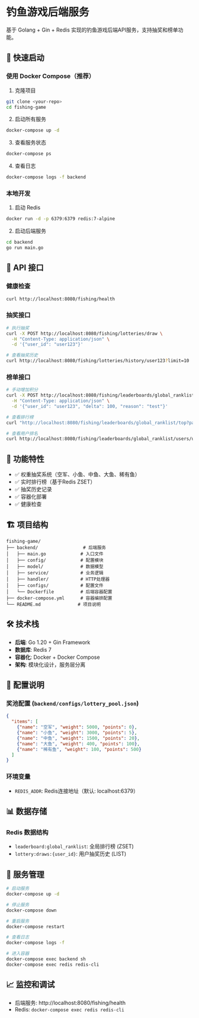 # 钓鱼游戏后端服务

基于 Golang + Gin + Redis 实现的钓鱼游戏后端API服务，支持抽奖和榜单功能。

## 🚀 快速启动

### 使用 Docker Compose（推荐）

1. 克隆项目
```bash
git clone <your-repo>
cd fishing-game
```

2. 启动所有服务
```bash
docker-compose up -d
```

3. 查看服务状态
```bash
docker-compose ps
```

4. 查看日志
```bash
docker-compose logs -f backend
```

### 本地开发

1. 启动 Redis
```bash
docker run -d -p 6379:6379 redis:7-alpine
```

2. 启动后端服务
```bash
cd backend
go run main.go
```

## 📡 API 接口

### 健康检查
```bash
curl http://localhost:8080/fishing/health
```

### 抽奖接口
```bash
# 执行抽奖
curl -X POST http://localhost:8080/fishing/lotteries/draw \
  -H "Content-Type: application/json" \
  -d '{"user_id": "user123"}'

# 查看抽奖历史
curl http://localhost:8080/fishing/lotteries/history/user123?limit=10
```

### 榜单接口
```bash
# 手动增加积分
curl -X POST http://localhost:8080/fishing/leaderboards/global_ranklist/scores/increment \
  -H "Content-Type: application/json" \
  -d '{"user_id": "user123", "delta": 100, "reason": "test"}'

# 查看排行榜
curl "http://localhost:8080/fishing/leaderboards/global_ranklist/top?page=1&page_size=10"

# 查看用户排名
curl http://localhost:8080/fishing/leaderboards/global_ranklist/users/user123
```

## 🎯 功能特性

- ✅ 权重抽奖系统（空军、小鱼、中鱼、大鱼、稀有鱼）
- ✅ 实时排行榜（基于Redis ZSET）
- ✅ 抽奖历史记录
- ✅ 容器化部署
- ✅ 健康检查

## 🏗️ 项目结构

```
fishing-game/
├── backend/                 # 后端服务
│   ├── main.go             # 入口文件
│   ├── config/             # 配置模块
│   ├── model/              # 数据模型
│   ├── service/            # 业务逻辑
│   ├── handler/            # HTTP处理器
│   ├── configs/            # 配置文件
│   └── Dockerfile          # 后端容器配置
├── docker-compose.yml      # 容器编排配置
└── README.md              # 项目说明
```

## 🛠️ 技术栈

- **后端**: Go 1.20 + Gin Framework
- **数据库**: Redis 7
- **容器化**: Docker + Docker Compose
- **架构**: 模块化设计，服务层分离

## 🔧 配置说明

### 奖池配置 (`backend/configs/lottery_pool.json`)
```json
{
  "items": [
    {"name": "空军", "weight": 5000, "points": 0},
    {"name": "小鱼", "weight": 3000, "points": 5},
    {"name": "中鱼", "weight": 1500, "points": 20},
    {"name": "大鱼", "weight": 400, "points": 100},
    {"name": "稀有鱼", "weight": 100, "points": 500}
  ]
}
```

### 环境变量
- `REDIS_ADDR`: Redis连接地址（默认: localhost:6379）

## 📊 数据存储

### Redis 数据结构
- `leaderboard:global_ranklist`: 全局排行榜 (ZSET)
- `lottery:draws:{user_id}`: 用户抽奖历史 (LIST)

## 🚦 服务管理

```bash
# 启动服务
docker-compose up -d

# 停止服务
docker-compose down

# 重启服务
docker-compose restart

# 查看日志
docker-compose logs -f

# 进入容器
docker-compose exec backend sh
docker-compose exec redis redis-cli
```

## 📈 监控和调试

- 后端服务: http://localhost:8080/fishing/health
- Redis: `docker-compose exec redis redis-cli`
